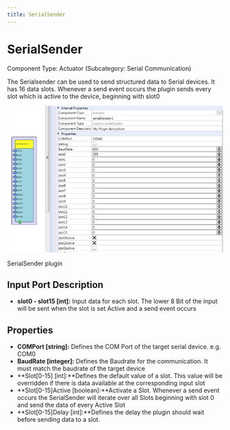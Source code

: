 ```yaml
---
title: SerialSender
---
```


# SerialSender

Component Type: Actuator (Subcategory: Serial Communication)

The Serialsender can be used to send structured data to Serial devices. It has 16 data slots. Whenever a send event occurs the plugin sends every slot which is active to the device, beginning with slot0

![Screenshot: SerialSender plugin](img/serialsender.png "Screenshot: SerialSender plugin")

SerialSender plugin

## Input Port Description

*   **slot0 - slot15 \[int\]:** Input data for each slot. The lower 8 Bit of the input will be sent when the slot is set Active and a send event occurs

## Properties

*   **COMPort \[string\]:** Defines the COM Port of the target serial device. e.g. COM0
*   **BaudRate \[integer\]:** Defines the Baudrate for the communication. It must match the baudrate of the target device
*   **Slot\[0-15\] \[int\]:**Defines the default value of a slot. This value will be overridden if there is data available at the corresponding input slot
*   **Slot\[0-15\]Active \[boolean\]:**Activate a Slot. Whenever a send event occurs the SerialSender will iterate over all Slots beginning with slot 0 and send the data of every Active Slot
*   **Slot\[0-15\]Delay \[int\]:**Defines the delay the plugin should wait before sending data to a slot.